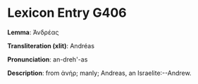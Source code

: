 # Lexicon Entry G406

**Lemma**: Ἀνδρέας

**Transliteration (xlit)**: Andréas

**Pronunciation**: an-dreh'-as

**Description**:
from ἀνήρ; manly; Andreas, an Israelite:--Andrew.
